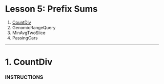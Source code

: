 # Lesson 5: Prefix Sums
1. [CountDiv](#1-countdiv)
2. GenomicRangeQuery
3. MinAvgTwoSlice
4. PassingCars

---





# 1. CountDiv

### INSTRUCTIONS